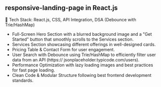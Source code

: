  ## responsive-landing-page in React.js
 🔹 Tech Stack: React.js, CSS, API Integration, DSA (Debounce with Trie/HashMap)

 - Full-Screen Hero Section with a blurred background image and a "Get Started" button that smoothly scrolls to  the Services section.
 -  Services Section showcasing different offerings in well-designed cards.
 - Pricing Table & Contact Form for user engagement.
 -  User Search with Debounce using Trie/HashMap to efficiently filter user data from an API (https://  jsonplaceholder.typicode.com/users).
 -  Performance Optimization with lazy loading images and best practices for fast page loading.
 -  Clean Code & Modular Structure following best frontend development standards.
